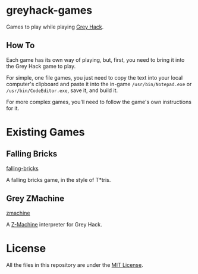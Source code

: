 # greyhack-games

Games to play while playing [Grey Hack](https://store.steampowered.com/app/605230/Grey_Hack/).

## How To

Each game has its own way of playing, but, first, you need to bring it into the Grey Hack game to play.

For simple, one file games, you just need to copy the text into your local computer's clipboard and paste it into the in-game `/usr/bin/Notepad.exe` or `/usr/bin/CodeEditor.exe`, save it, and build it.

For more complex games, you'll need to follow the game's own instructions for it.

# Existing Games

## Falling Bricks

[falling-bricks](falling-bricks)

A falling bricks game, in the style of T*tris.


## Grey ZMachine

[zmachine](zmachine)

A [Z-Machine](http://inform-fiction.org/zmachine/) interpreter for Grey Hack.


# License

All the files in this repository are under the [MIT License](LICENSE).
